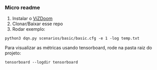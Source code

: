 ### Micro readme

1. Instalar o [ViZDoom](https://github.com/mwydmuch/ViZDoom)
2. Clonar/Baixar esse repo
3. Rodar exemplo:
```
python3 dqn.py scenarios/basic/basic.cfg -e 1 -log temp.txt
```

Para visualizar as métricas usando tensorboard, rode na pasta raiz do projeto: 
```
tensorboard --logdir tensorboard
```